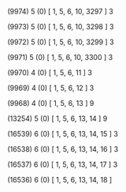 (9974) 5 (0) [ 1, 5, 6, 10, 3297 ] 3 


(9973) 5 (0) [ 1, 5, 6, 10, 3298 ] 3 


(9972) 5 (0) [ 1, 5, 6, 10, 3299 ] 3 


(9971) 5 (0) [ 1, 5, 6, 10, 3300 ] 3 


(9970) 4 (0) [ 1, 5, 6, 11 ] 3 


(9969) 4 (0) [ 1, 5, 6, 12 ] 3 


(9968) 4 (0) [ 1, 5, 6, 13 ] 9 


(13254) 5 (0) [ 1, 5, 6, 13, 14 ] 9 


(16539) 6 (0) [ 1, 5, 6, 13, 14, 15 ] 3 


(16538) 6 (0) [ 1, 5, 6, 13, 14, 16 ] 3 


(16537) 6 (0) [ 1, 5, 6, 13, 14, 17 ] 3 


(16536) 6 (0) [ 1, 5, 6, 13, 14, 18 ]  

